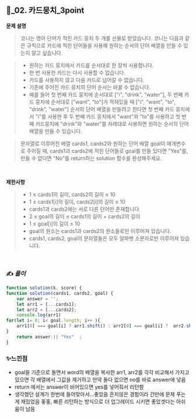 ## 🔎_02. 카드뭉치_3point


<b>문제 설명</b>
</br>
> 코니는 영어 단어가 적힌 카드 뭉치 두 개를 선물로 받았습니다. 코니는 다음과 같은 규칙으로 카드에 적힌 단어들을 사용해 원하는 순서의 단어 배열을 만들 수 있는지 알고 싶습니다.

  >- 원하는 카드 뭉치에서 카드를 순서대로 한 장씩 사용합니다.
  >- 한 번 사용한 카드는 다시 사용할 수 없습니다.
  >- 카드를 사용하지 않고 다음 카드로 넘어갈 수 없습니다.
  >- 기존에 주어진 카드 뭉치의 단어 순서는 바꿀 수 없습니다.
  >- 예를 들어 첫 번째 카드 뭉치에 순서대로 ["i", "drink", "water"], 두 번째 카드 뭉치에 순서대로 ["want", "to"]가 적혀있을 때 ["i", "want", "to", "drink", "water"] 순서의 단어 배열을 만들려고 한다면 첫 번째 카드 뭉치에서 "i"를 사용한 후 두 번째 카드 뭉치에서 "want"와 "to"를 사용하고 첫 번째 카드뭉치에 "drink"와 "water"를 차례대로 사용하면 원하는 순서의 단어 배열을 만들 수 있습니다.

>문자열로 이루어진 배열 cards1, cards2와 원하는 단어 배열 goal이 매개변수로 주어질 때, cards1과 cards2에 적힌 단어들로 goal를 만들 있다면 "Yes"를, 만들 수 없다면 "No"를 return하는 solution 함수를 완성해주세요.

</br>

<b>제한사항</b>
>- 1 ≤ cards1의 길이, cards2의 길이 ≤ 10
  >- 1 ≤ cards1[i]의 길이, cards2[i]의 길이 ≤ 10
  >- cards1과 cards2에는 서로 다른 단어만 존재합니다.
>- 2 ≤ goal의 길이 ≤ cards1의 길이 + cards2의 길이
  >- 1 ≤ goal[i]의 길이 ≤ 10
  >- goal의 원소는 cards1과 cards2의 원소들로만 이루어져 있습니다.
>- cards1, cards2, goal의 문자열들은 모두 알파벳 소문자로만 이루어져 있습니다.

<br>

### ✍️ _풀이_

```js
function solution(k, score) {
function solution(cards1, cards2, goal) {
    var answer = '';
    let arr1 = [...cards1];
    let arr2 = [...cards2];
    console.log(arr1)
for(let i= 0; i< goal.length; i++ ){
    arr1[0] === goal[i] ? arr1.shift() : arr2[0] === goal[i] ?  arr2.shift(): answer = "No";
}
    return answer || "Yes"  ;
}
```



### ✨느낀점
- goal을 기준으로 돌면서 word의 배열을 복사한 arr1, arr2를 각각 비교해서 가지고 있으면 각 배열에서 그값을 제거하고 만약 둘다 없으면 no를 바로 answer에 넣음
- return 에서는 answer이 비어있으면 yes를 넣어줘서 리턴함
- 생각했던 설계가 한번에 들어맞아서...좋았음 흔치않은 경험이라 간만에 문제 푸는게 재밌었음 홓홓, 빠른 리턴하는 방식으로 더 업그레이드 시키면 좋았겟다는 아쉬움이 남음 

 
